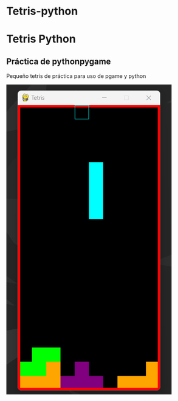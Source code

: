 # Tetris-python
<h1>Tetris Python</h1>
<h2>Práctica de pythonpygame</h2>
<p>Pequeño tetris de práctica para uso de pgame y python</p>
<img src="img.png" alt="tertis">
